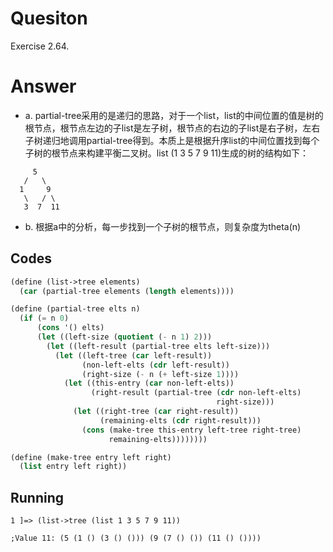 # Quesiton
Exercise 2.64.

# Answer
* a. partial-tree采用的是递归的思路，对于一个list，list的中间位置的值是树的根节点，根节点左边的子list是左子树，根节点的右边的子list是右子树，左右子树递归地调用partial-tree得到。本质上是根据升序list的中间位置找到每个子树的根节点来构建平衡二叉树。list (1 3 5 7 9 11)生成的树的结构如下：
```
     5
   /   \
  1     9
   \   / \
   3  7  11
```
* b. 根据a中的分析，每一步找到一个子树的根节点，则复杂度为theta(n)

## Codes
```scheme
(define (list->tree elements)
  (car (partial-tree elements (length elements))))

(define (partial-tree elts n)
  (if (= n 0)
      (cons '() elts)
      (let ((left-size (quotient (- n 1) 2)))
        (let ((left-result (partial-tree elts left-size)))
          (let ((left-tree (car left-result))
                (non-left-elts (cdr left-result))
                (right-size (- n (+ left-size 1))))
            (let ((this-entry (car non-left-elts))
                  (right-result (partial-tree (cdr non-left-elts)
                                              right-size)))
              (let ((right-tree (car right-result))
                    (remaining-elts (cdr right-result)))
                (cons (make-tree this-entry left-tree right-tree)
                      remaining-elts))))))))

(define (make-tree entry left right)
  (list entry left right))
```

## Running
```
1 ]=> (list->tree (list 1 3 5 7 9 11))

;Value 11: (5 (1 () (3 () ())) (9 (7 () ()) (11 () ())))
```
